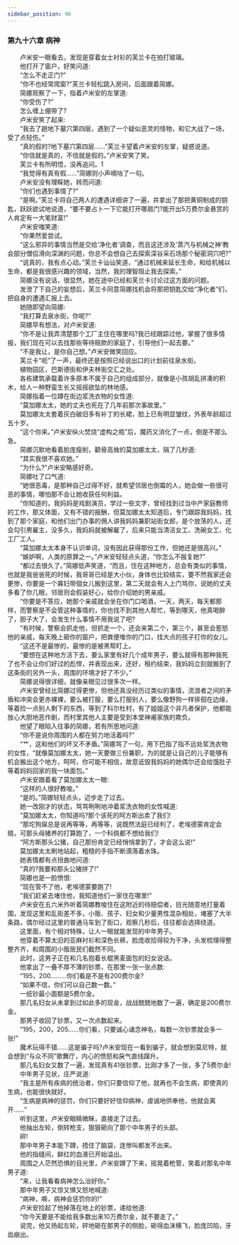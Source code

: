 ```yaml
---
sidebar_position: 96
---
```

### 第九十六章 病神  


　　卢米安一眼看去，发现是穿着女士衬衫的芙兰卡在拍打玻璃。  
　　他打开了窗户，好笑问道:  
　　“怎么不走正门?”  
　　“你不也经常爬窗?”芙兰卡轻松跳入房间，后面跟着简娜。  
　　简娜观察了一下，指着卢米安的左掌道:  
　　“你受伤了?”  
　　怎么缠上绷带了?  
　　卢米安笑了起来:  
　　“我去了趟地下墓穴第四层，遇到了一个疑似恶灵的怪物，和它大战了一场，受了点轻伤。”  
　　“真的假的?地下墓穴第四层……”芙兰卡望着卢米安的左掌，疑惑说道。  
　　“你信就是真的，不信就是假的。”卢米安笑了笑。  
　　芙兰卡有所明悟，没再追问。1  
　　“我觉得有真有假……”简娜则小声嘀咕了一句。  
　　卢米安没有理睬她，转而问道:  
　　“你们也遇到事情了?”  
　　“是啊。”芙兰卡将自己两人的遭遇详细讲了一遍，并拿出了那把黄铜制成的钥匙，跃跃欲试地说道，“要不要占卜一下它能打开哪扇门?能开出5万费尔金悬赏的人肯定有一大笔财富!”  
　　卢米安嗤笑道:  
　　“你果然爱尝试。  
　　“这么邪异的事情当然是交给'净化者’调查，而且这还涉及'蒸汽与机械之神’教会部分僧侣滑向深渊的问题，你总不会想自己去探索深谷采石场那个秘密洞穴吧?”  
　　“说真的，我有点心动。”芙兰卡讪讪笑道，“通过机械来延长生命，和给机械以生命，都是我很感兴趣的领域，当然，我的理智阻止我去探索。”  
　　简娜没有说话，很显然，她在途中已经和芙兰卡讨论过这方面的问题。  
　　发泄了下自己的妄想后，芙兰卡同意简娜找机会将那把钥匙交给“净化者”们，把自身的遭遇汇报上去。  
　　她随即望向简娜:  
　　“我打算去泉水街，你呢?“  
　　简娜早有想法，对卢米安道:  
　　“你不是让我弄清楚那个工厂主住在哪里吗?我已经跟踪过他，掌握了很多情报，我们现在可以去找那些等待赔款的家庭了，引导他们一起去要。”  
　　“不是我让，是你自己想。”卢米安微笑回应。  
　　芙兰卡“呃”了一声，最终还是按照已经说出口的计划前往泉水街。  
　　植物园区，巴斯德街和伊夫林街交汇之处。  
　　各栋建筑承载着许多原本不属于自己的组成部分，就像是小孩胡乱拼凑的积木，给人一种野蛮生长又摇摇欲坠的林地感。  
　　简娜指着一位蹲在街边浆洗衣物的女性道:  
　　“莫加娜太太，她的丈夫也死在了几年前那次事故里。”  
　　莫加娜太太套着灰白破旧多有补丁的长裙，脸上已有明显皱纹，外表年龄超过五十岁。  
　　“这个你来。”卢米安纵火焚烧“虚构之瓶”后，魔药又消化了一点，倒是不那么急。  
　　简娜沉默地看着脸庞瘦削，颧骨高耸的莫加娜太太，隔了几秒道:  
　　“其实我很不喜欢她。”  
　　“为什么?”卢米安略感好奇。  
　　简娜吐了口气道:  
　　“她很恶毒，是那种自己过得不好，就希望邻居也倒霉的人，她会做一些很可恶的事情，哪怕那不会让她收获任何利益。  
　　“你知道的，我妈妈是戏剧演员，学过一些文字，曾经找到过当中产家庭教师的工作，那又体面，又有不错的报酬，但莫加娜太太知道后，专门跟踪我妈妈，找到了那个家庭，和他们出门办事的佣人讲我妈妈兼职站街女郎，是个放荡的人，还会勾引男雇主，没多久，我妈妈就被解雇了，后来只能当清洁女工、洗碗女工、化工厂工人。  
　　“莫加娜太太本身不认识单词，没有因此获得那份工作，但她还是很高兴。”  
　　“嫉妒啊，人类的原罪之一。”卢米安轻轻点头道，“你怎么不报复她?”  
　　“都过去很久了。”简娜低声笑道，“而且，住在这种地方，总会有类似的事情，也就是我爸爸死的时候，我哥哥已经是大小伙，身体也比较结实，要不然我家还会更惨，你要是一个寡妇带個女儿搬到这里，第二天就会有人上门骂你，说她的丈夫多看了你几眼，邻居则会假装好心，给你介绍她的男亲戚。  
　　“你要是不答应，她那个亲戚就会坐在你门口喝酒，一天，两天，每天都那样，而警察是不会管这种事情的，你也找不到其他人帮忙，等到哪天，他真喝醉了，胆子大了，会发生什么事情不用我说了吧?  
　　“有时候，警察会抓走他，但抓走一个，还会来第二个，第三个，甚至会惹怒他的亲戚，每天晚上砸你的窗户，把粪便堆你的门口，找大点的孩子打你的女儿。  
　　“这还不是最惨的，最惨的是被黑帮盯上。  
　　“要想在这种地方活下去，要么家里有好几个成年男子，要么就得有那种我死了也不会让你们好过的彪悍，并表现出来，还好，租约结束，我妈妈立刻就搬到了这条街的另外一头，周围的环境才好了不少。”  
　　简娜说得很详细，就像亲眼见过很多次一样。  
　　卢米安曾经比简娜过得更惨，但他还真没经历过类似的事情，流浪者之间的矛盾和冲突会更赤裸裸，要么被打服，要么打服别人，要么像野狗一样徘徊在边缘，等着捡一点别人剩下的东西，等到了科尔杜村，有了姐姐这个非凡者保护，他都能放心大胆地恶作剧，而村里其他人主要是受到本堂神甫家族的欺负。  
　　他望了眼陷入往事的简娜，若有所思地问道:  
　　“你不是说你周围的人都在努力地活着吗?”  
　　“艹，这和他们的坏又不矛盾。”简娜骂了一句，用下巴指了指不远处浆洗衣物的女性，“就像莫加娜太太，她一天要做三份兼职，为的就是让自己的儿子能够有机会搬出这个地方，呵呵，你可能不相信，故意诋毁我妈妈的她偶尔还会给饿肚子等着妈妈回家的我一块面包。”  
　　卢米安跟着看了莫加娜太太一眼:  
　　“这样的人很好教唆。”  
　　“是的。”简娜轻轻点头，迈步走了过去。  
　　她一改刚才的状态，骂骂咧咧地冲着浆洗衣物的女性喊道:  
　　“莫加娜太太，你知道吗?那个该死的阿方斯出卖了我们!  
　　“那坨狗屎总是说再等等，再等等，说既然法庭已经判了，老埃德蒙肯定会赔，可那头母猪养的打算跑了，一个科佩都不想给我们!  
　　“阿方斯那头公猪，自己那份肯定已经悄悄拿到了，才会这么说!”  
　　莫加娜太太刷地站起，粗糙的手指不断滴落着水珠。  
　　她表情都有点扭曲地问道:  
　　“真的?我要和那头公猪拼了!”  
　　简娜也是一脸愤恨:  
　　“现在管不了他，老埃德蒙要跑了!  
　　“我们赶紧去堵住他，我知道他们一家住在哪里!”  
　　卢米安在五六米外听着简娜教唆住在这附近的待赔偿者，目光随意地打量着围，发现这里和乱街差不多，小贩、孩子、妇女和少量男性混杂相处，堵塞了大半条路，偶尔经过这里的普通马车到了街口，观察几秒后，往往都会选择绕道。  
　　这里面，有个相对特殊，让人一眼就能发现的中年男子。  
　　他穿着不算太旧的亚麻衬衫和深色长裤，脸庞收拾得较为干净，头发梳理得整整齐齐，和周围的小贩居民们截然不同。  
　　此时，这男子正在和几名抱着长棍黑麦面包的妇女说话。  
　　他拿出了一叠不厚不薄的钞票，在那里一张一张点数:  
　　“195，200………你们看是不是有200费尔金?  
　　“如果不信，你们可以自己数一数。”  
　　一纸钞最小面额是5费尔金。  
　　那几名妇女从未拿到过如此多的现金，战战兢兢地数了一遍，确定是200费尔金。  
　　那男子收回了钞票，又一次点数起来。  
　　“195，200，205……你们看，只要诚心诵念神名，每数一次钞票就会多一张!”  
　　魔术玩得不错……这是骗子吗?卢米安现在一看到骗子，就会想到莫尼特，就会想到“与众不同”歌舞厅，内心的愤怒和戾气直线蹿升。  
　　那几名妇女又数了一遍，发现真有41张钞票，比刚才多了一张，多了5费尔金!  
　　中年男子见状，庄严说道:  
　　“我主是所有疾病的统治者，你们只要信仰了他，就再也不会生病，即使真的生病，也能很快就好。  
　　“生病是病神的惩罚，你们只要好好信仰病神，虔诚地供奉他，他就会离开……”  
　　听到这里，卢米安眼睛微眯，直接走了过去。  
　　他抽出左轮，倒转枪支，狠狠砸向了那个中年男子的头部。  
　　砰!  
　　那中年男子本能下蹲，捂住了脑袋，连惨叫都发不出来。  
　　他的指缝间，鲜红的血液已开始溢出。  
　　周围之人茫然恐惧的目光里，卢米安蹲了下来，摇晃着枪管，笑着对那名中年男子道:  
　　“来，让我看看病神怎么治好你。”  
　　那中年男子又惊又惧又怒地喊道:  
　　“病神，嘶，病神会惩罚你的!”  
　　卢米安捡起了他掉落在地上的钞票，递给他道:  
　　“你今天要是不能给我多数出来10万费尔金，就不要走了。”  
　　说完，他又扬起左轮，砰地砸在那男子的侧脸，砸得血沫横飞，脸庞凹陷，牙齿崩出。  
